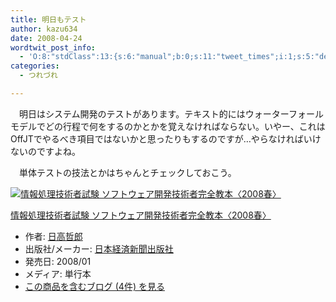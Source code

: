 ```yaml
---
title: 明日もテスト
author: kazu634
date: 2008-04-24
wordtwit_post_info:
  - 'O:8:"stdClass":13:{s:6:"manual";b:0;s:11:"tweet_times";i:1;s:5:"delay";i:0;s:7:"enabled";i:1;s:10:"separation";s:2:"60";s:7:"version";s:3:"3.7";s:14:"tweet_template";b:0;s:6:"status";i:2;s:6:"result";a:0:{}s:13:"tweet_counter";i:2;s:13:"tweet_log_ids";a:1:{i:0;i:3921;}s:9:"hash_tags";a:0:{}s:8:"accounts";a:1:{i:0;s:7:"kazu634";}}'
categories:
  - つれづれ

---
```

<div class="section">
<p>
    　明日はシステム開発のテストがあります。テキスト的にはウォーターフォールモデルでどの行程で何をするのかとかを覚えなければならない。いやー、これはOffJTでやるべき項目ではないかと思ったりもするのですが…やらなければいけないのですよね。
</p>
  
<p>
    　単体テストの技法とかはちゃんとチェックしておこう。
</p>
  
<div class="hatena-asin-detail">
<a href="http://www.amazon.co.jp/dp/453240469X/?tag=hatena_st1-22&ascsubtag=d-7ibv" onclick="__gaTracker('send', 'event', 'outbound-article', 'http://www.amazon.co.jp/dp/453240469X/?tag=hatena_st1-22&ascsubtag=d-7ibv', '');"><img src="https://images-na.ssl-images-amazon.com/images/I/51IsgGHgfZL._SL160_.jpg" class="hatena-asin-detail-image" alt="情報処理技術者試験 ソフトウェア開発技術者完全教本〈2008春〉" title="情報処理技術者試験 ソフトウェア開発技術者完全教本〈2008春〉" /></a></p> 
    
<div class="hatena-asin-detail-info">
<p class="hatena-asin-detail-title">
<a href="http://www.amazon.co.jp/dp/453240469X/?tag=hatena_st1-22&ascsubtag=d-7ibv" onclick="__gaTracker('send', 'event', 'outbound-article', 'http://www.amazon.co.jp/dp/453240469X/?tag=hatena_st1-22&ascsubtag=d-7ibv', '情報処理技術者試験 ソフトウェア開発技術者完全教本〈2008春〉');">情報処理技術者試験 ソフトウェア開発技術者完全教本〈2008春〉</a>
</p>
      
<ul>
<li>
<span class="hatena-asin-detail-label">作者:</span> <a href="http://d.hatena.ne.jp/keyword/%C6%FC%B9%E2%C5%AF%CF%BA" onclick="__gaTracker('send', 'event', 'outbound-article', 'http://d.hatena.ne.jp/keyword/%C6%FC%B9%E2%C5%AF%CF%BA', '日高哲郎');" class="keyword">日高哲郎</a>
</li>
<li>
<span class="hatena-asin-detail-label">出版社/メーカー:</span> <a href="http://d.hatena.ne.jp/keyword/%C6%FC%CB%DC%B7%D0%BA%D1%BF%B7%CA%B9%BD%D0%C8%C7%BC%D2" onclick="__gaTracker('send', 'event', 'outbound-article', 'http://d.hatena.ne.jp/keyword/%C6%FC%CB%DC%B7%D0%BA%D1%BF%B7%CA%B9%BD%D0%C8%C7%BC%D2', '日本経済新聞出版社');" class="keyword">日本経済新聞出版社</a>
</li>
<li>
<span class="hatena-asin-detail-label">発売日:</span> 2008/01
</li>
<li>
<span class="hatena-asin-detail-label">メディア:</span> 単行本
</li>
<li>
<a href="http://d.hatena.ne.jp/asin/453240469X" onclick="__gaTracker('send', 'event', 'outbound-article', 'http://d.hatena.ne.jp/asin/453240469X', 'この商品を含むブログ (4件) を見る');" target="_blank">この商品を含むブログ (4件) を見る</a>
</li>
</ul>
</div>
    
<div class="hatena-asin-detail-foot">
</div>
</div>
</div>
